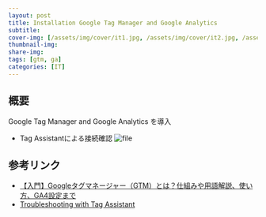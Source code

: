 ```yaml
---
layout: post
title: Installation Google Tag Manager and Google Analytics
subtitle: 
cover-img: [/assets/img/cover/it1.jpg, /assets/img/cover/it2.jpg, /assets/img/cover/it3.jpg]
thumbnail-img: 
share-img:
tags: [gtm, ga]
categories: [IT]
---
```


## 概要
Google Tag Manager and Google Analytics を導入

- Tag Assistantによる接続確認
![file](https://i.imgur.com/5pHjG2m.png)


## 参考リンク
- [【入門】Googleタグマネージャー（GTM）とは？仕組みや用語解説、使い方、GA4設定まで](https://mieru-ca.com/blog/google_tag_manager/)
- [Troubleshooting with Tag Assistant](https://support.google.com/tagassistant/answer/10039345#zippy=%2Cin-this-article)
